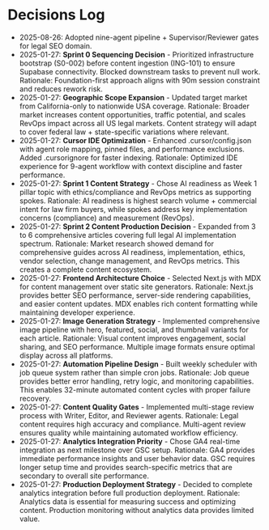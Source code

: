# Decisions Log
- 2025-08-26: Adopted nine-agent pipeline + Supervisor/Reviewer gates for legal SEO domain.
- 2025-01-27: **Sprint 0 Sequencing Decision** - Prioritized infrastructure bootstrap (S0-002) before content ingestion (ING-101) to ensure Supabase connectivity. Blocked downstream tasks to prevent null work. Rationale: Foundation-first approach aligns with 90m session constraint and reduces rework risk.
- 2025-01-27: **Geographic Scope Expansion** - Updated target market from California-only to nationwide USA coverage. Rationale: Broader market increases content opportunities, traffic potential, and scales RevOps impact across all US legal markets. Content strategy will adapt to cover federal law + state-specific variations where relevant.
- 2025-01-27: **Cursor IDE Optimization** - Enhanced .cursor/config.json with agent role mapping, pinned files, and performance exclusions. Added .cursorignore for faster indexing. Rationale: Optimized IDE experience for 9-agent workflow with context discipline and faster performance.
- 2025-01-27: **Sprint 1 Content Strategy** - Chose AI readiness as Week 1 pillar topic with ethics/compliance and RevOps metrics as supporting spokes. Rationale: AI readiness is highest search volume + commercial intent for law firm buyers, while spokes address key implementation concerns (compliance) and measurement (RevOps).
- 2025-01-27: **Sprint 2 Content Production Decision** - Expanded from 3 to 6 comprehensive articles covering full legal AI implementation spectrum. Rationale: Market research showed demand for comprehensive guides across AI readiness, implementation, ethics, vendor selection, change management, and RevOps metrics. This creates a complete content ecosystem.
- 2025-01-27: **Frontend Architecture Choice** - Selected Next.js with MDX for content management over static site generators. Rationale: Next.js provides better SEO performance, server-side rendering capabilities, and easier content updates. MDX enables rich content formatting while maintaining developer experience.
- 2025-01-27: **Image Generation Strategy** - Implemented comprehensive image pipeline with hero, featured, social, and thumbnail variants for each article. Rationale: Visual content improves engagement, social sharing, and SEO performance. Multiple image formats ensure optimal display across all platforms.
- 2025-01-27: **Automation Pipeline Design** - Built weekly scheduler with job queue system rather than simple cron jobs. Rationale: Job queue provides better error handling, retry logic, and monitoring capabilities. This enables 32-minute automated content cycles with proper failure recovery.
- 2025-01-27: **Content Quality Gates** - Implemented multi-stage review process with Writer, Editor, and Reviewer agents. Rationale: Legal content requires high accuracy and compliance. Multi-agent review ensures quality while maintaining automated workflow efficiency.
- 2025-01-27: **Analytics Integration Priority** - Chose GA4 real-time integration as next milestone over GSC setup. Rationale: GA4 provides immediate performance insights and user behavior data. GSC requires longer setup time and provides search-specific metrics that are secondary to overall site performance.
- 2025-01-27: **Production Deployment Strategy** - Decided to complete analytics integration before full production deployment. Rationale: Analytics data is essential for measuring success and optimizing content. Production monitoring without analytics data provides limited value.
